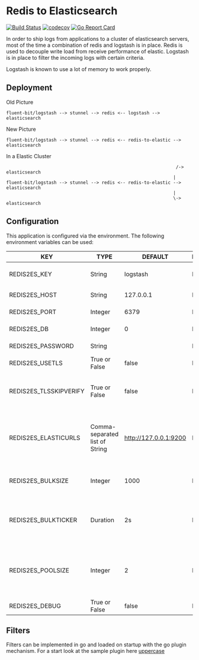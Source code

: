 # Redis to Elasticsearch

[![Build Status](https://travis-ci.org/majst01/redis2es.svg?branch=master)](https://travis-ci.org/majst01/redis2es)
[![codecov](https://codecov.io/gh/majst01/redis2es/branch/master/graph/badge.svg)](https://codecov.io/gh/majst01/redis2es)
[![Go Report Card](https://goreportcard.com/badge/majst01/redis2es)](https://goreportcard.com/report/github.com/majst01/redis2es)


In order to ship logs from applications to a cluster of elasticsearch servers, most of the time a combination of redis and logstash is in place.
Redis is used to decouple write load from receive performance of elastic.
Logstash is in place to filter the incoming logs with certain criteria.

Logstash is known to use a lot of memory to work properly.


## Deployment
Old Picture
```graphviz
fluent-bit/logstash --> stunnel --> redis <-- logstash --> elasticsearch
```

New Picture
```graphviz
fluent-bit/logstash --> stunnel --> redis <-- redis-to-elastic --> elasticsearch
```

In a Elastic Cluster
```graphviz
                                                                /-> elasticsearch
                                                               |
fluent-bit/logstash --> stunnel --> redis <-- redis-to-elastic --> elasticsearch
                                                               |
                                                               \-> elasticsearch
```

## Configuration

This application is configured via the environment. The following environment
variables can be used:

| KEY                      | TYPE                             | DEFAULT                 | REQUIRED   | DESCRIPTION
|--------------------------|----------------------------------|-------------------------|------------|------------
| REDIS2ES_KEY             | String                           | logstash                | False      | the redis key where to listen to
| REDIS2ES_HOST            | String                           | 127.0.0.1               | False      | the redis server host/ip
| REDIS2ES_PORT            | Integer                          | 6379                    | False      | the redis server port
| REDIS2ES_DB              | Integer                          | 0                       | False      | the redis database
| REDIS2ES_PASSWORD        | String                           |                         | False      | the redis password
| REDIS2ES_USETLS          | True or False                    | false                   | False      | connect to redis using tls
| REDIS2ES_TLSSKIPVERIFY   | True or False                    | false                   | False      | if connection to redis via tls, skip tls certificate verification
| REDIS2ES_ELASTICURLS     | Comma-separated list of String   | http://127.0.0.1:9200   | False      | the elasticsearch connection url, seperated by comma for many es servers
| REDIS2ES_BULKSIZE        | Integer                          | 1000                    | False      | writes to elastic are done in bulks of bulkSize
| REDIS2ES_BULKTICKER      | Duration                         | 2s                      | False      | duration (go time.Duration format) between bulk writes to elastic
| REDIS2ES_POOLSIZE        | Integer                          | 2                       | False      | pool of workers to consume redis messages and write to elasticsearch
| REDIS2ES_DEBUG           | True or False                    | false                   | False      | turn on debug log


## Filters

Filters can be implemented in go and loaded on startup with the go plugin mechanism.
For a start look at the sample plugin here [uppercase](filter/uppercase)